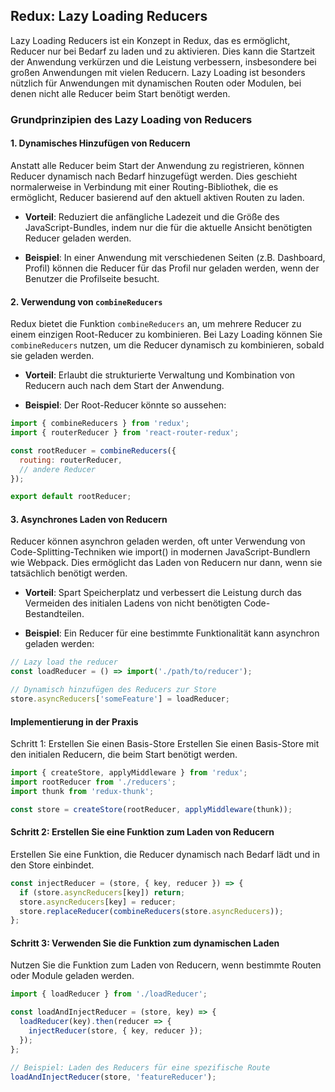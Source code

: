 ## Redux: Lazy Loading Reducers

Lazy Loading Reducers ist ein Konzept in Redux, das es ermöglicht, Reducer nur bei Bedarf zu laden und zu aktivieren. Dies kann die Startzeit der Anwendung verkürzen und die Leistung verbessern, insbesondere bei großen Anwendungen mit vielen Reducern. Lazy Loading ist besonders nützlich für Anwendungen mit dynamischen Routen oder Modulen, bei denen nicht alle Reducer beim Start benötigt werden.

### Grundprinzipien des Lazy Loading von Reducers

#### 1. Dynamisches Hinzufügen von Reducern

Anstatt alle Reducer beim Start der Anwendung zu registrieren, können Reducer dynamisch nach Bedarf hinzugefügt werden. Dies geschieht normalerweise in Verbindung mit einer Routing-Bibliothek, die es ermöglicht, Reducer basierend auf den aktuell aktiven Routen zu laden.

- **Vorteil**: Reduziert die anfängliche Ladezeit und die Größe des JavaScript-Bundles, indem nur die für die aktuelle Ansicht benötigten Reducer geladen werden.

- **Beispiel**: In einer Anwendung mit verschiedenen Seiten (z.B. Dashboard, Profil) können die Reducer für das Profil nur geladen werden, wenn der Benutzer die Profilseite besucht.

#### 2. Verwendung von `combineReducers`

Redux bietet die Funktion `combineReducers` an, um mehrere Reducer zu einem einzigen Root-Reducer zu kombinieren. Bei Lazy Loading können Sie `combineReducers` nutzen, um die Reducer dynamisch zu kombinieren, sobald sie geladen werden.

- **Vorteil**: Erlaubt die strukturierte Verwaltung und Kombination von Reducern auch nach dem Start der Anwendung.

- **Beispiel**: Der Root-Reducer könnte so aussehen:

```javascript
import { combineReducers } from 'redux';
import { routerReducer } from 'react-router-redux';

const rootReducer = combineReducers({
  routing: routerReducer,
  // andere Reducer
});

export default rootReducer;
```

#### 3. Asynchrones Laden von Reducern
Reducer können asynchron geladen werden, oft unter Verwendung von Code-Splitting-Techniken wie import() in modernen JavaScript-Bundlern wie Webpack. Dies ermöglicht das Laden von Reducern nur dann, wenn sie tatsächlich benötigt werden.

- **Vorteil**: Spart Speicherplatz und verbessert die Leistung durch das Vermeiden des initialen Ladens von nicht benötigten Code-Bestandteilen.

- **Beispiel**: Ein Reducer für eine bestimmte Funktionalität kann asynchron geladen werden:

```javascript
// Lazy load the reducer
const loadReducer = () => import('./path/to/reducer');

// Dynamisch hinzufügen des Reducers zur Store
store.asyncReducers['someFeature'] = loadReducer;

```

#### Implementierung in der Praxis
Schritt 1: Erstellen Sie einen Basis-Store
Erstellen Sie einen Basis-Store mit den initialen Reducern, die beim Start benötigt werden.

```javascript
import { createStore, applyMiddleware } from 'redux';
import rootReducer from './reducers';
import thunk from 'redux-thunk';

const store = createStore(rootReducer, applyMiddleware(thunk));

```

#### Schritt 2: Erstellen Sie eine Funktion zum Laden von Reducern
Erstellen Sie eine Funktion, die Reducer dynamisch nach Bedarf lädt und in den Store einbindet.

```javascript
const injectReducer = (store, { key, reducer }) => {
  if (store.asyncReducers[key]) return;
  store.asyncReducers[key] = reducer;
  store.replaceReducer(combineReducers(store.asyncReducers));
};

```

#### Schritt 3: Verwenden Sie die Funktion zum dynamischen Laden
Nutzen Sie die Funktion zum Laden von Reducern, wenn bestimmte Routen oder Module geladen werden.

```javascript
import { loadReducer } from './loadReducer';

const loadAndInjectReducer = (store, key) => {
  loadReducer(key).then(reducer => {
    injectReducer(store, { key, reducer });
  });
};

// Beispiel: Laden des Reducers für eine spezifische Route
loadAndInjectReducer(store, 'featureReducer');

```